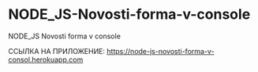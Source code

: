 # NODE_JS-Novosti-forma-v-console
NODE_JS Novosti forma v console

ССЫЛКА НА ПРИЛОЖЕНИЕ:  https://node-js-novosti-forma-v-consol.herokuapp.com
